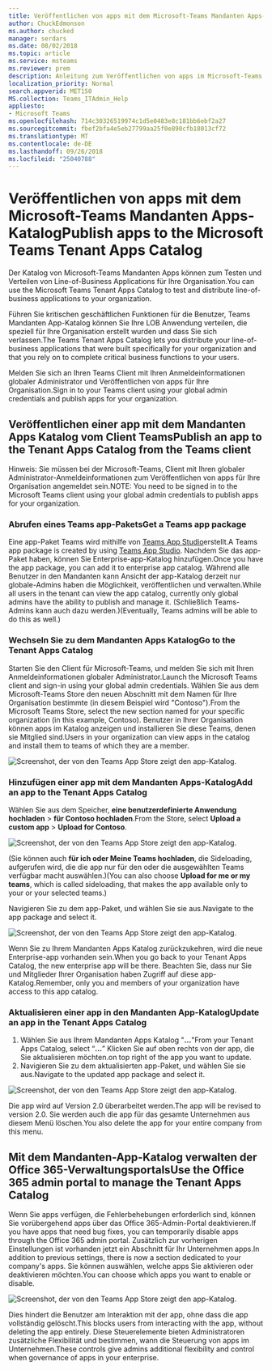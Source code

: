 ```yaml
---
title: Veröffentlichen von apps mit dem Microsoft-Teams Mandanten Apps-Katalog
author: ChuckEdmonson
ms.author: chucked
manager: serdars
ms.date: 08/02/2018
ms.topic: article
ms.service: msteams
ms.reviewer: prem
description: Anleitung zum Veröffentlichen von apps im Microsoft-Teams Mandanten Apps Katalog.
localization_priority: Normal
search.appverid: MET150
MS.collection: Teams_ITAdmin_Help
appliesto:
- Microsoft Teams
ms.openlocfilehash: 714c30326519974c1d5e0483e8c181bb6ebf2a27
ms.sourcegitcommit: fbef2bfa4e5eb27799aa25f0e890cfb18013cf72
ms.translationtype: MT
ms.contentlocale: de-DE
ms.lasthandoff: 09/26/2018
ms.locfileid: "25040788"
---
```

<a name="publish-apps-to-the-microsoft-teams-tenant-apps-catalog"></a><span data-ttu-id="d6791-103">Veröffentlichen von apps mit dem Microsoft-Teams Mandanten Apps-Katalog</span><span class="sxs-lookup"><span data-stu-id="d6791-103">Publish apps to the Microsoft Teams Tenant Apps Catalog</span></span>
=======================================================

<span data-ttu-id="d6791-104">Der Katalog von Microsoft-Teams Mandanten Apps können zum Testen und Verteilen von Line-of-Business Applications für Ihre Organisation.</span><span class="sxs-lookup"><span data-stu-id="d6791-104">You can use the Microsoft Teams Tenant Apps Catalog to test and distribute line-of-business applications to your organization.</span></span> 

<span data-ttu-id="d6791-105">Führen Sie kritischen geschäftlichen Funktionen für die Benutzer, Teams Mandanten App-Katalog können Sie Ihre LOB Anwendung verteilen, die speziell für Ihre Organisation erstellt wurden und dass Sie sich verlassen.</span><span class="sxs-lookup"><span data-stu-id="d6791-105">The Teams Tenant Apps Catalog lets you distribute your line-of-business applications that were built specifically for your organization and that you rely on to complete critical business functions to your users.</span></span> 
 
<span data-ttu-id="d6791-106">Melden Sie sich an Ihren Teams Client mit Ihren Anmeldeinformationen globaler Administrator und Veröffentlichen von apps für Ihre Organisation.</span><span class="sxs-lookup"><span data-stu-id="d6791-106">Sign in to your Teams client using your global admin credentials and publish apps for your organization.</span></span> 

## <a name="publish-an-app-to-the-tenant-apps-catalog-from-the-teams-client"></a><span data-ttu-id="d6791-107">Veröffentlichen einer app mit dem Mandanten Apps Katalog vom Client Teams</span><span class="sxs-lookup"><span data-stu-id="d6791-107">Publish an app to the Tenant Apps Catalog from the Teams client</span></span>

<span data-ttu-id="d6791-108">Hinweis: Sie müssen bei der Microsoft-Teams, Client mit Ihren globaler Administrator-Anmeldeinformationen zum Veröffentlichen von apps für Ihre Organisation angemeldet sein.</span><span class="sxs-lookup"><span data-stu-id="d6791-108">NOTE: You need to be signed in to the Microsoft Teams client using your global admin credentials to publish apps for your organization.</span></span>

### <a name="get-a-teams-app-package"></a><span data-ttu-id="d6791-109">Abrufen eines Teams app-Pakets</span><span class="sxs-lookup"><span data-stu-id="d6791-109">Get a Teams app package</span></span>

<span data-ttu-id="d6791-110">Eine app-Paket Teams wird mithilfe von [Teams App Studio](https://docs.microsoft.com/microsoftteams/platform/get-started/get-started-app-studio)erstellt.</span><span class="sxs-lookup"><span data-stu-id="d6791-110">A Teams app package is created by using [Teams App Studio](https://docs.microsoft.com/microsoftteams/platform/get-started/get-started-app-studio).</span></span> <span data-ttu-id="d6791-111">Nachdem Sie das app-Paket haben, können Sie Enterprise-app-Katalog hinzufügen.</span><span class="sxs-lookup"><span data-stu-id="d6791-111">Once you have the app package, you can add it to enterprise app catalog.</span></span> <span data-ttu-id="d6791-112">Während alle Benutzer in den Mandanten kann Ansicht der app-Katalog derzeit nur globale-Admins haben die Möglichkeit, veröffentlichen und verwalten.</span><span class="sxs-lookup"><span data-stu-id="d6791-112">While all users in the tenant can view the app catalog, currently only global admins have the ability to publish and manage it.</span></span> <span data-ttu-id="d6791-113">(Schließlich Teams-Admins kann auch dazu werden.)</span><span class="sxs-lookup"><span data-stu-id="d6791-113">(Eventually, Teams admins will be able to do this as well.)</span></span>

### <a name="go-to-the-tenant-apps-catalog"></a><span data-ttu-id="d6791-114">Wechseln Sie zu dem Mandanten Apps Katalog</span><span class="sxs-lookup"><span data-stu-id="d6791-114">Go to the Tenant Apps Catalog</span></span>

<span data-ttu-id="d6791-115">Starten Sie den Client für Microsoft-Teams, und melden Sie sich mit Ihren Anmeldeinformationen globaler Administrator.</span><span class="sxs-lookup"><span data-stu-id="d6791-115">Launch the Microsoft Teams client and sign-in using your global admin credentials.</span></span> <span data-ttu-id="d6791-116">Wählen Sie aus dem Microsoft-Teams Store den neuen Abschnitt mit dem Namen für Ihre Organisation bestimmte (in diesem Beispiel wird "Contoso").</span><span class="sxs-lookup"><span data-stu-id="d6791-116">From the Microsoft Teams Store, select the new section named for your specific organization (in this example, Contoso).</span></span> <span data-ttu-id="d6791-117">Benutzer in Ihrer Organisation können apps im Katalog anzeigen und installieren Sie diese Teams, denen sie Mitglied sind.</span><span class="sxs-lookup"><span data-stu-id="d6791-117">Users in your organization can view apps in the catalog and install them to teams of which they are a member.</span></span> 

![Screenshot, der von den Teams App Store zeigt den app-Katalog.](media/private-app-store-teams-image01.png)

### <a name="add-an-app-to-the-tenant-apps-catalog"></a><span data-ttu-id="d6791-119">Hinzufügen einer app mit dem Mandanten Apps-Katalog</span><span class="sxs-lookup"><span data-stu-id="d6791-119">Add an app to the Tenant Apps Catalog</span></span>

<span data-ttu-id="d6791-120">Wählen Sie aus dem Speicher, **eine benutzerdefinierte Anwendung hochladen** > **für Contoso hochladen**.</span><span class="sxs-lookup"><span data-stu-id="d6791-120">From the Store, select **Upload a custom app** > **Upload for Contoso**.</span></span>

![Screenshot, der von den Teams App Store zeigt den app-Katalog.](media/private-app-store-teams-image02.png)

<span data-ttu-id="d6791-122">(Sie können auch **für ich oder Meine Teams hochladen**, die Sideloading, aufgerufen wird, die die app nur für den oder die ausgewählten Teams verfügbar macht auswählen.)</span><span class="sxs-lookup"><span data-stu-id="d6791-122">(You can also choose **Upload for me or my teams**, which is called sideloading, that makes the app available only to your or your selected teams.)</span></span> 

<span data-ttu-id="d6791-123">Navigieren Sie zu dem app-Paket, und wählen Sie sie aus.</span><span class="sxs-lookup"><span data-stu-id="d6791-123">Navigate to the app package and select it.</span></span>

![Screenshot, der von den Teams App Store zeigt den app-Katalog.](media/private-app-store-teams-image03.png)

<span data-ttu-id="d6791-125">Wenn Sie zu Ihrem Mandanten Apps Katalog zurückzukehren, wird die neue Enterprise-app vorhanden sein.</span><span class="sxs-lookup"><span data-stu-id="d6791-125">When you go back to your Tenant Apps Catalog, the new enterprise app will be there.</span></span> <span data-ttu-id="d6791-126">Beachten Sie, dass nur Sie und Mitglieder Ihrer Organisation haben Zugriff auf diese app-Katalog.</span><span class="sxs-lookup"><span data-stu-id="d6791-126">Remember, only you and members of your organization have access to this app catalog.</span></span>

### <a name="update-an-app-in-the-tenant-apps-catalog"></a><span data-ttu-id="d6791-127">Aktualisieren einer app in den Mandanten App-Katalog</span><span class="sxs-lookup"><span data-stu-id="d6791-127">Update an app in the Tenant Apps Catalog</span></span>

1. <span data-ttu-id="d6791-128">Wählen Sie aus Ihrem Mandanten Apps Katalog "**...**"</span><span class="sxs-lookup"><span data-stu-id="d6791-128">From your Tenant Apps Catalog, select “**…**”</span></span> <span data-ttu-id="d6791-129">Klicken Sie auf oben rechts von der app, die Sie aktualisieren möchten.</span><span class="sxs-lookup"><span data-stu-id="d6791-129">on top right of the app you want to update.</span></span>
2. <span data-ttu-id="d6791-130">Navigieren Sie zu dem aktualisierten app-Paket, und wählen Sie sie aus.</span><span class="sxs-lookup"><span data-stu-id="d6791-130">Navigate to the updated app package and select it.</span></span>

![Screenshot, der von den Teams App Store zeigt den app-Katalog.](media/private-app-store-teams-image04.png)

<span data-ttu-id="d6791-132">Die app wird auf Version 2.0 überarbeitet werden.</span><span class="sxs-lookup"><span data-stu-id="d6791-132">The app will be revised to version 2.0.</span></span> <span data-ttu-id="d6791-133">Sie werden auch die app für das gesamte Unternehmen aus diesem Menü löschen.</span><span class="sxs-lookup"><span data-stu-id="d6791-133">You also delete the app for your entire company from this menu.</span></span>

## <a name="use-the-office-365-admin-portal-to-manage-the-tenant-apps-catalog"></a><span data-ttu-id="d6791-134">Mit dem Mandanten-App-Katalog verwalten der Office 365-Verwaltungsportals</span><span class="sxs-lookup"><span data-stu-id="d6791-134">Use the Office 365 admin portal to manage the Tenant Apps Catalog</span></span>

<span data-ttu-id="d6791-135">Wenn Sie apps verfügen, die Fehlerbehebungen erforderlich sind, können Sie vorübergehend apps über das Office 365-Admin-Portal deaktivieren.</span><span class="sxs-lookup"><span data-stu-id="d6791-135">If you have apps that need bug fixes, you can temporarily disable apps through the Office 365 admin portal.</span></span> <span data-ttu-id="d6791-136">Zusätzlich zur vorherigen Einstellungen ist vorhanden jetzt ein Abschnitt für Ihr Unternehmen apps.</span><span class="sxs-lookup"><span data-stu-id="d6791-136">In addition to previous settings, there is now a section dedicated to your company's apps.</span></span> <span data-ttu-id="d6791-137">Sie können auswählen, welche apps Sie aktivieren oder deaktivieren möchten.</span><span class="sxs-lookup"><span data-stu-id="d6791-137">You can choose which apps you want to enable or disable.</span></span>

![Screenshot, der von den Teams App Store zeigt den app-Katalog.](media/private-app-store-teams-image05.png)

<span data-ttu-id="d6791-139">Dies hindert die Benutzer am Interaktion mit der app, ohne dass die app vollständig gelöscht.</span><span class="sxs-lookup"><span data-stu-id="d6791-139">This blocks users from interacting with the app, without deleting the app entirely.</span></span> <span data-ttu-id="d6791-140">Diese Steuerelemente bieten Administratoren zusätzliche Flexibilität und bestimmen, wann die Steuerung von apps im Unternehmen.</span><span class="sxs-lookup"><span data-stu-id="d6791-140">These controls give admins additional flexibility and control when governance of apps in your enterprise.</span></span> 


